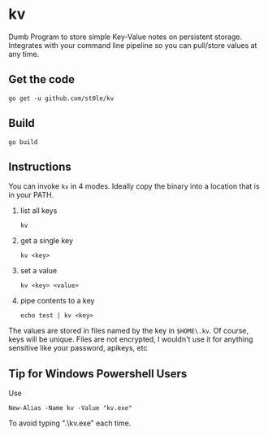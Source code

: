 # kv

Dumb Program to store simple Key-Value notes on persistent storage. Integrates with your command line pipeline so you can pull/store values at any time.

## Get the code

`go get -u github.com/st0le/kv`

## Build 

`go build`

## Instructions

You can invoke `kv` in 4 modes. Ideally copy the binary into a location that is in your PATH.

1) list all keys

    `kv`

2) get a single key

    `kv <key>`

3) set a value 

    `kv <key> <value>`

4) pipe contents to a key

    `echo test | kv <key>`

The values are stored in files named by the key in `$HOME\.kv`. Of course, keys will be unique. Files are not encrypted, I wouldn't use it for anything sensitive like your password, apikeys, etc 

## Tip for Windows Powershell Users

Use 

`New-Alias -Name kv -Value "kv.exe"`

To avoid typing ".\kv.exe" each time.


